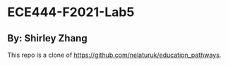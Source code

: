 # ECE444-F2021-Lab5
## By: Shirley Zhang
This repo is a clone of https://github.com/nelaturuk/education_pathways.
